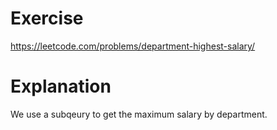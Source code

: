 # Exercise 
https://leetcode.com/problems/department-highest-salary/
# Explanation
We use a subqeury to get the maximum salary by department.
